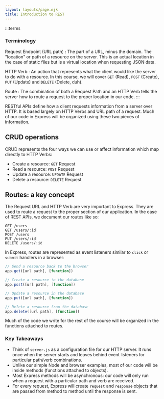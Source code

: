 ```yaml
---
layout: layouts/page.njk
title: Introduction to REST
---
```

:::terms
### Terminology
Request Endpoint (URL path)
: The part of a URL, minus the domain. The "location" or path of a resource on the server. This is an actual location in the case of static files but is a virtual location when requesting JSON data.

HTTP Verb
: An action that represents what the client would like the server to do with a resource. In this course, we will cover `GET` (Read), `POST` (Create), `PUT` (Update) and `DELETE` (Delete, duh).

Route
: The combination of both a Request Path and an HTTP Verb tells the server how to route a request to the proper location in our code.
:::

RESTful APIs define how a client requests information from a server over HTTP. It is based largely on HTTP Verbs and URL path of a request. Much of our code in Express will be organized using these two pieces of information.

## CRUD operations
CRUD represents the four ways we can use or affect information which map directly to HTTP Verbs:
- Create a resource: `GET` Request
- Read a resource: `POST` Request
- Update a resource: `UPDATE` Request
- Delete a resource: `DELETE` Request

## Routes: a key concept
The Request URL and HTTP Verb are very important to Express. They are used to route a request to the proper section of our application. In the case of REST APIs, we document our routes like so:

```
GET /users
GET /users/:id
POST /users
PUT /users/:id
DELETE /users/:id
```

In Express, routes are represented as event listeners similar to `click` or `submit` handlers in a browser: 

```js
// Send a resource back to the browser
app.get([url path], [function])

// Create a resource in the database
app.post([url path], [function])

// Update a resource in the database
app.put([url path], [function])

// Delete a resource from the database
app.delete([url path], [function])
```

Much of the code we write for the rest of the course will be organized in the functions attached to routes.

### Key Takeaways
- Think of `server.js` as a configuration file for our HTTP server. It runs once when the server starts and leaves behind event listeners for particular path/verb combinations.
- Unlike our simple Node and browser examples, most of our code will be inside methods (functions attached to objects).
- Most Express methods will be asynchronous: our code will only run when a request with a particular path and verb are received.
- For every request, Express will create `request` and `response` objects that are passed from method to method until the response is sent.